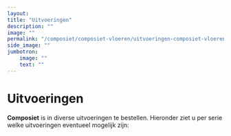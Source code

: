 ```yaml
---
layout: 
title: "Uitvoeringen"
description: ""
image: ""
permalink: "/composiet/composiet-vloeren/uitvoeringen-composiet-vloeren/"
side_image: ""
jumbotron:
    image: ""
    text: ""
---
```


# Uitvoeringen

**Composiet** is in diverse uitvoeringen te bestellen. Hieronder ziet u per serie welke uitvoeringen eventueel mogelijk zijn: